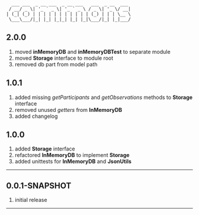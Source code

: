 ```
  ___ ___  _ __ ___  _ __ ___   ___  _ __  ___ 
 / __/ _ \| '_ ` _ \| '_ ` _ \ / _ \| '_ \/ __|
| (_| (_) | | | | | | | | | | | (_) | | | \__ \
 \___\___/|_| |_| |_|_| |_| |_|\___/|_| |_|___/
```

## 2.0.0

1. moved **inMemoryDB** and **inMemoryDBTest** to separate module
2. moved **Storage** interface to module root
3. removed db part from model path

## 1.0.1

1. added missing _getParticipants_ and _getObservations_ methods to **Storage** interface
2. removed unused _getters_ from **InMemoryDB**
3. added changelog

## 1.0.0

1. added **Storage** interface
2. refactored **InMemoryDB** to implement **Storage**
3. added unittests for **InMemoryDB** and **JsonUtils**

---

## 0.0.1-SNAPSHOT

1. initial release

---